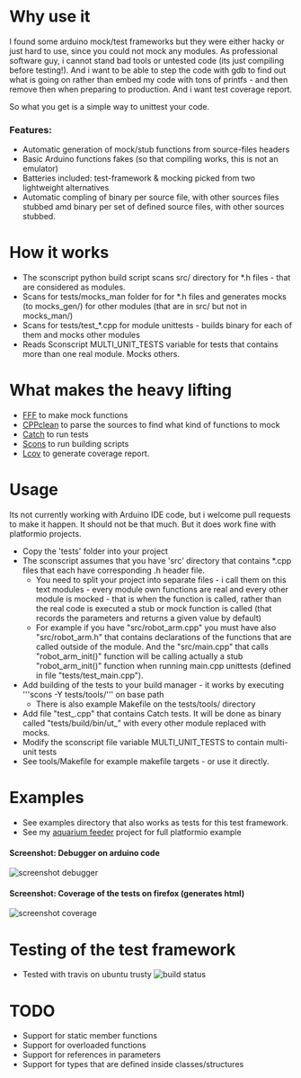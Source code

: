 
Why use it
====================
I found some arduino mock/test frameworks but they were either hacky or just hard to use, since you could not mock any modules. As professional software guy, i cannot stand bad tools or untested code (its just compiling before testing!). And i want to be able to step the code with gdb to find out what is going on rather than embed my code with tons of printfs - and then remove then when preparing to production. And i want test coverage report. 

So what you get is a simple way to unittest your code.

### Features:
* Automatic generation of mock/stub functions from source-files headers
* Basic Arduino functions fakes (so that compiling works, this is not an emulator)
* Batteries included: test-framework & mocking picked from two lightweight alternatives   
* Automatic compling of binary per source file, with other sources files stubbed amd binary per set of defined source files, with other sources stubbed.

How it works
====================
* The sconscript python build script scans src/ directory for *.h files - that are considered as modules.
* Scans for tests/mocks_man folder for for *.h files and generates mocks (to mocks_gen/) for other modules (that are in src/ but not in mocks_man/)
* Scans for tests/test_*.cpp for module unittests - builds binary for each of them and mocks other modules
* Reads Sconscript MULTI_UNIT_TESTS variable for tests that contains more than one real module. Mocks others.

What makes the heavy lifting
====================
* [FFF](https://github.com/meekrosoft/fff) to make mock functions
* [CPPclean](https://github.com/myint/cppclean/) to parse the sources to find what kind of functions to mock  
* [Catch](https://github.com/philsquared/Catch) to run tests
* [Scons](http://scons.org/) to run building scripts 
* [Lcov](http://ltp.sourceforge.net/coverage/lcov.php) to generate coverage report.

Usage
====================
Its not currently working with Arduino IDE code, but i welcome pull requests to make it happen. It should not be that much. But it does work fine with platformio projects.

* Copy the 'tests' folder into your project 
* The sconscript assumes that you have 'src' directory that contains *.cpp files that each have corresponding .h header file. 
    * You need to split your project into separate files - i call them on this text modules - every module own functions are real and every other module is mocked - that is when the function is called, rather than the real code is executed a stub or mock function is called (that records the parameters and returns a given value by default) 
    * For example if you have "src/robot_arm.cpp" you must have also "src/robot_arm.h" that contains declarations of the functions that are called outside of the module. And the "src/main.cpp" that calls "robot_arm_init()" function will be calling actually a stub "robot_arm_init()" function when running main.cpp unittests (defined in file "tests/test_main.cpp").
* Add building of the tests to your build manager - it works by executing '''scons -Y tests/tools/''' on base path
    * There is also example Makefile on the tests/tools/ directory
* Add file "test_<unit name here>.cpp" that contains Catch tests. It will be done as binary called "tests/build/bin/ut_<unit name here>" with every other module replaced with mocks.
* Modify the sconscript file variable MULTI_UNIT_TESTS to contain multi-unit tests
* See tools/Makefile for example makefile targets - or use it directly.


Examples
====================
* See examples directory that also works as tests for this test framework.
* See my [aquarium feeder](https://github.com/susundberg/arduino-aquarium-feeder) project for full platformio example  

#### Screenshot: Debugger on arduino code
![screenshot debugger](https://rawgit.com/susundberg/arduino-simple-unittest/master/website/screen_debug.png)

#### Screenshot: Coverage of the tests on firefox (generates html)
![screenshot coverage](https://rawgit.com/susundberg/arduino-simple-unittest/master/website/screen_coverage.png)


Testing of the test framework
====================
* Tested with travis on ubuntu trusty ![build status](https://travis-ci.org/susundberg/arduino-simple-unittest.svg?branch=master)

TODO
====================
* Support for static member functions
* Support for overloaded functions
* Support for references in parameters
* Support for types that are defined inside classes/structures


